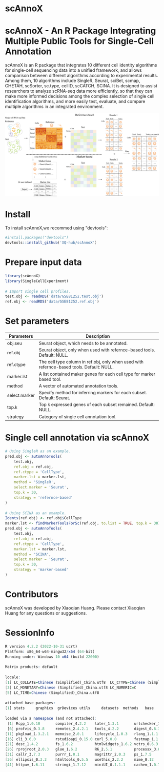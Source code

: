 # scAnnoX

# scAnnoX - An R Package Integrating Multiple Public Tools for Single-Cell Annotation
scAnnoX is an R package that integrates 10 different cell identity algorithms for single-cell sequencing data into a unified framework, and allows comparison between different algorithms according to experimental results. Among them, 10 algorithms include SingleR, Seurat, sciBet, scmap, CHETAH, scSorter, sc.type, cellID, scCATCH, SCINA. It is designed to assist researchers to analyze scRNA-seq data more efficiently, so that they can make more informed decisions among the complex selection of single cell identification algorithms, and more easily test, evaluate, and compare multiple algorithms in an integrated environment.

![scAnnoX](scAnnoX.png)

# Install
To install scAnnoX,we recommed using "devtools":
```R
#install.packages("devtools")  
devtools::install_github('XQ-hub/scAnnoX')
```

# Prepare input data

```R
library(scAnnoX)
library(SingleCellExperiment)

# Import single cell profiles.
test.obj <- readRDS('data/GSE81252.test.obj')
ref.obj <- readRDS('data/GSE81252.ref.obj')
```


# Set parameters
| Parameters   | Description |
| ------------ | ------------------------------------------ |
| obj.seu      | Seurat object, which needs to be annotated. |
| ref.obj      | Seurat object, only when used with refernce-based tools. Default: NULL.  |
| ref.ctype    | The cell type column in ref.obj, only when used with refernce-based tools. Default: NULL.   |
| marker.lst   | A list contained maker genes for each cell type for marker based tool.   |
| method       | A vector of automated annotation tools.   |
| select.marker| Specify method for inferring markers for each subset. Default: Seurat.  |
| top.k        | Top k expressed genes of each subset remained. Default: NULL.  |
| strategy     | Category of single cell annotation tool.   |


# Single cell annotation via scAnnoX

```R
# Using SingleR as an example.
pred.obj <- autoAnnoTools(
    test.obj,
    ref.obj = ref.obj,
    ref.ctype = 'CellType',
    marker.lst = marker.lst,
    method = 'SingleR',
    select.marker = 'Seurat',
    top.k = 30,
    strategy = 'refernce-based'
) 

# Using SCINA as an example.
Idents(ref.obj) <- ref.obj$CellType
marker.lst <- findMarkerToolsForSc(ref.obj, to.list = TRUE, top.k = 30)
pred.obj <- autoAnnoTools(
    test.obj,
    ref.obj = ref.obj,
    ref.ctype = 'CellType',
    marker.lst = marker.lst,
    method = 'SCINA',
    select.marker = 'Seurat',
    top.k = 30,
    strategy = 'marker-based'
) 
```

# Contributors

scAnnoX was developed by Xiaoqian Huang. Please contact Xiaoqian Huang for any questions or suggestions.



# SessionInfo
```r
R version 4.2.2 (2022-10-31 ucrt)
Platform: x86_64-w64-mingw32/x64 (64-bit)
Running under: Windows 10 x64 (build 22000)

Matrix products: default

locale:
[1] LC_COLLATE=Chinese (Simplified)_China.utf8  LC_CTYPE=Chinese (Simplified)_China.utf8   
[3] LC_MONETARY=Chinese (Simplified)_China.utf8 LC_NUMERIC=C                               
[5] LC_TIME=Chinese (Simplified)_China.utf8    

attached base packages:
[1] stats     graphics  grDevices utils     datasets  methods   base     

loaded via a namespace (and not attached):
 [1] Rcpp_1.0.10       compiler_4.2.2    later_1.3.1       urlchecker_1.0.1  prettyunits_1.1.1
 [6] profvis_0.3.8     remotes_2.4.2.1   tools_4.2.2       digest_0.6.31     pkgbuild_1.4.2   
[11] pkgload_1.3.2.1   memoise_2.0.1     lifecycle_1.0.3   rlang_1.1.1       shiny_1.7.4.1    
[16] cli_3.6.0         rstudioapi_0.15.0 curl_5.0.0        fastmap_1.1.1     stringr_1.5.0    
[21] desc_1.4.2        fs_1.6.2          htmlwidgets_1.6.2 vctrs_0.6.3       devtools_2.4.5   
[26] rprojroot_2.0.3   glue_1.6.2        R6_2.5.1          processx_3.8.2    sessioninfo_1.2.2
[31] callr_3.7.3       purrr_1.0.1       magrittr_2.0.3    ps_1.7.5          promises_1.2.0.1 
[36] ellipsis_0.3.2    htmltools_0.5.5   usethis_2.2.2     mime_0.12         xtable_1.8-4     
[41] httpuv_1.6.11     stringi_1.7.12    miniUI_0.1.1.1    cachem_1.0.7      crayon_1.5.2 
```